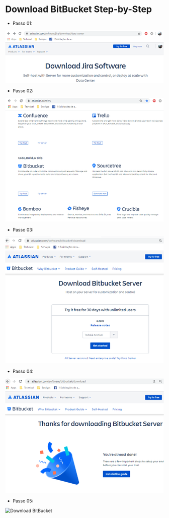 # Download BitBucket Step-by-Step

* Passo 01:

![Download BitBucket](images/printscreen-bitbucket-download-01.png)

* Passo 02:

![Download BitBucket](images/printscreen-bitbucket-download-02.png)

* Passo 03:

![Download BitBucket](images/printscreen-bitbucket-download-03.png)

* Passo 04:

![Download BitBucket](images/printscreen-bitbucket-download-04.png)

* Passo 05:

![Download BitBucket](images/printscreen-bitbucket-download-05.png)


